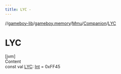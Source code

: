 ```yaml
---
title: LYC -
---
```

//[gameboy-lib](../../../index.md)/[gameboy.memory](../../index.md)/[Mmu](../index.md)/[Companion](index.md)/[LYC](-l-y-c.md)



# LYC  
[jvm]  
Content  
const val [LYC](-l-y-c.md): [Int](https://kotlinlang.org/api/latest/jvm/stdlib/kotlin/-int/index.html) = 0xFF45  



